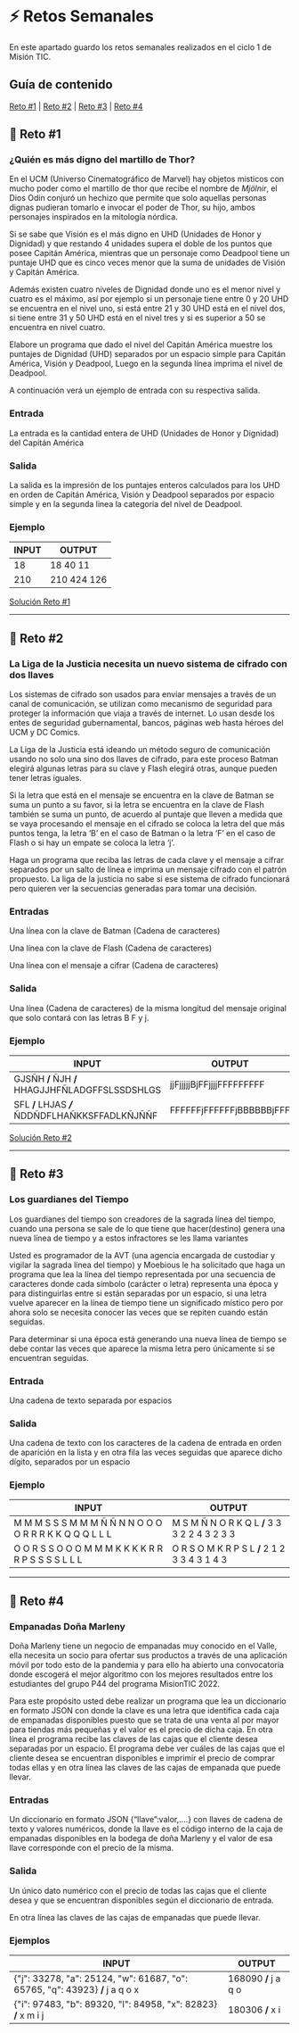# ⚡ Retos Semanales

En este apartado guardo los retos semanales realizados en el ciclo 1 de Misión TIC.

## Guía de contenido

[Reto #1](#-reto-1) | [Reto #2](#-reto-2) | [Reto #3](#-reto-3) | [Reto #4](#-reto-4)


## 🚀 Reto #1

### ¿Quién es más digno del martillo de Thor?

En el UCM (Universo Cinematográfico de Marvel) hay objetos misticos con mucho poder como el martillo de thor que recibe el nombre de *Mjölnir*, el Dios Odin conjuró un hechizo que  permite que solo aquellas personas dignas pudieran tomarlo e invocar el poder de Thor, su hijo, ambos personajes inspirados en la mitología nórdica.

Si se sabe que Visión es el más digno en UHD (Unidades de Honor y Dignidad) y que restando 4 unidades supera el doble de los puntos que posee Capitán América, mientras que un personaje como Deadpool tiene un puntaje  UHD que es cinco veces menor que la suma de unidades de Visión y Capitán América.

Además existen cuatro niveles de Dignidad donde uno es el menor nivel y cuatro es el máximo, así por ejemplo si un personaje tiene entre 0 y 20 UHD se encuentra en el nivel uno, si está entre 21 y 30 UHD está en el nivel dos, si tiene entre 31 y  50  UHD está en el nivel tres y si es superior a 50 se encuentra en nivel cuatro.

Elabore un programa que dado el nivel del Capitán América muestre los puntajes de Dignidad (UHD) separados por un espacio simple para Capitán América, Visión y Deadpool, Luego en la segunda línea imprima el nivel de Deadpool.

A continuación verá un ejemplo de entrada con su respectiva salida.

### Entrada

La entrada es la cantidad entera de UHD (Unidades de Honor y Dignidad) del Capitán América

### Salida

La salida es la impresión de los puntajes enteros calculados para los UHD en orden de Capitán América, Visión  y Deadpool separados por espacio simple y en la segunda linea la categoria del nivel de Deadpool.

### Ejemplo

| INPUT | OUTPUT |
| ------------- | ------------- |
| 18 | 18 40 11 | 
| 210  | 210 424 126  |

[Solución Reto #1](/Ciclo_01/Retos/reto1.py)

-----------------------------------------------------------------------------------

## 🚀 Reto #2

### La Liga de la Justicia necesita un nuevo sistema de cifrado con dos llaves

Los sistemas de cifrado son usados para enviar mensajes a través de un canal de comunicación, se utilizan como mecanismo de seguridad para proteger la información que viaja a  través de internet. Lo usan desde los entes de seguridad gubernamental, bancos, páginas web hasta héroes del UCM y DC Comics.

La Liga de la Justicia está ideando un método seguro de comunicación usando no solo una sino dos llaves de cifrado, para este proceso Batman elegirá algunas letras para su clave y Flash elegirá otras, aunque pueden tener letras iguales.

Si la letra que está en el mensaje se encuentra en la clave de Batman se suma un punto a su favor, si la letra se encuentra en la clave de Flash también se suma un punto, de acuerdo al puntaje que lleven a medida que se vaya procesando el mensaje en el cifrado se coloca la letra del que más puntos tenga, la letra ‘B’ en el caso de Batman o la letra ‘F’ en el caso de Flash o si hay un empate se coloca la letra ‘j’.

Haga un programa que reciba las letras de cada clave y el mensaje a cifrar separados por un salto de línea e imprima un mensaje cifrado con el patrón propuesto. La liga de la justicia no sabe si ese sistema de cifrado funcionará pero quieren ver la secuencias generadas para tomar una decisión.

### Entradas 

Una línea con la clave de Batman (Cadena de caracteres)

Una línea con la clave de Flash (Cadena de caracteres)

Una línea con el mensaje a cifrar (Cadena de caracteres)

### Salida

Una línea (Cadena de caracteres) de la misma longitud del mensaje original que solo contará con las letras B F y j.

### Ejemplo


| INPUT | OUTPUT |
| ------------- | ------------- |
| GJSÑH **/** ÑJH **/**  HHAGJJHFÑLADGFFSLSSDSHLGS | jjFjjjjjBjFFjjjjFFFFFFFFF | 
| SFL **/** LHJAS ***/***  ÑDDÑDFLHAÑKKSFFADLKÑJÑÑF | FFFFFFjFFFFFFjBBBBBBjFFF | 
  
[Solución Reto #2](/Ciclo_01/Retos/reto2.py)

-----------------------------------------------------------------------------------

## 🚀 Reto #3

### Los guardianes del Tiempo

Los guardianes del tiempo son creadores de la sagrada línea del tiempo, cuando una persona se sale de lo que tiene que hacer(destino) genera una nueva línea de tiempo y a estos infractores se les llama variantes

Usted es programador de la AVT (una agencia encargada de custodiar y vigilar la sagrada línea del tiempo) y Moebious le ha solicitado que haga un programa que lea la línea del tiempo representada por una secuencia de caracteres donde cada símbolo (carácter o letra) representa una época y para distinguirlas entre si están separadas por un espacio, si una letra vuelve aparecer en la línea de tiempo tiene un significado místico pero por ahora solo se necesita conocer las veces que se repiten cuando están seguidas.

Para determinar si una época está generando una nueva línea de tiempo se debe contar las veces que aparece la misma letra pero únicamente si se encuentran seguidas.

### Entrada
 
Una cadena de texto separada por espacios

### Salida

Una cadena de texto con los caracteres de la cadena de entrada en orden de aparición en la lista y en otra fila las veces seguidas que aparece dicho dígito, separados por un espacio

### Ejemplo

| INPUT | OUTPUT |
| ------------- | ------------- |
| M M M S S S M M M Ñ Ñ N N O O O O R R R K K Q Q Q L L L | M S M Ñ N O R K Q L **/** 3 3 3 2 2 4 3 2 3 3 | 
| O O R S S O O O M M M K K K K R R R P S S S S L L L | O R S O M K R P S L **/** 2 1 2 3 3 4 3 1 4 3 |

-----

## 🚀 Reto #4

### Empanadas Doña Marleny 

Doña Marleny tiene un negocio de empanadas muy conocido en el Valle, ella necesita un socio para ofertar sus productos a través de una aplicación móvil por todo esto de la pandemia y para ello ha abierto una convocatoria donde escogerá el mejor algoritmo con los mejores resultados entre los estudiantes del grupo P44 del programa MisionTIC 2022.

Para este propósito usted debe realizar un programa que lea un diccionario en formato JSON con donde la clave es una letra que identifica cada caja de empanadas disponibles puesto que se trata de una venta al por mayor para tiendas más pequeñas y el valor es el precio de dicha caja. En otra línea el programa recibe las claves de las cajas que el cliente desea separadas por un espacio. El programa debe ver cuáles de las cajas que el cliente desea se encuentran disponibles e imprimir el precio de comprar todas ellas y en otra línea las claves de las cajas de empanada que puede llevar.

### Entradas

Un diccionario en formato JSON {“llave”:valor,….} con llaves de cadena de texto y valores numéricos, donde la llave es el código interno de la caja de empanadas disponibles en la bodega de doña Marleny y el valor de esa llave corresponde con el precio de la misma.

### Salida

Un único dato numérico con el precio de todas las cajas que el cliente desea y que se encuentran disponibles según el diccionario de entrada.

En otra línea las claves de las cajas de empanadas que puede llevar.

### Ejemplos

| INPUT | OUTPUT |
| ------------- | ------------- |
| {"j": 33278, "a": 25124, "w": 61687, "o": 65765, "q": 43923}  **/**  j a q o x| 168090  **/**  j a q o| 
| {"i": 97483, "b": 89320, "l": 84958, "x": 82823} **/**  x m i j | 180306 **/**  x i | 



